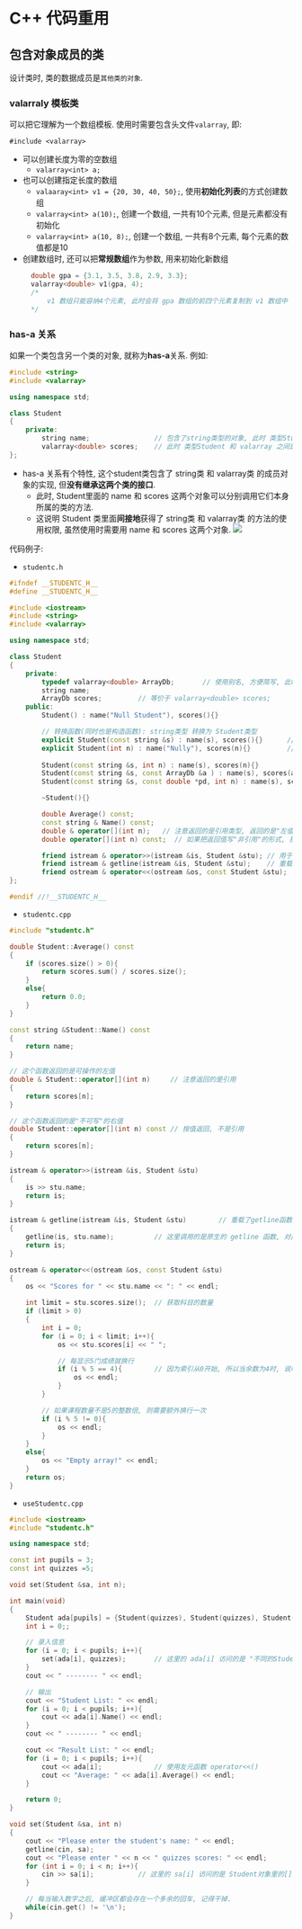 # C++ 代码重用

## 包含对象成员的类
设计类时, 类的数据成员是`其他类的对象`.
### valarraly 模板类
可以把它理解为一个数组模板. 使用时需要包含头文件`valarray`, 即:
```
#include <valarray>
```

- 可以创建长度为零的空数组
  - `valarray<int> a;`
- 也可以创建指定长度的数组
  - `valaaray<int> v1 = {20, 30, 40, 50};`, 使用**初始化列表**的方式创建数组
  - `valarray<int> a(10);`, 创建一个数组, 一共有10个元素, 但是元素都没有初始化
  - `valarray<int> a(10, 8);`, 创建一个数组, 一共有8个元素, 每个元素的数值都是10
- 创建数组时, 还可以把**常规数组**作为参数, 用来初始化新数组
  ```cpp
    double gpa = {3.1, 3.5, 3.8, 2.9, 3.3};
    valarray<double> v1(gpa, 4);
    /*
        v1 数组只能容纳4个元素, 此时会将 gpa 数组的前四个元素复制到 v1 数组中
    */
  ```

### has-a 关系
如果一个类包含另一个类的对象, 就称为**has-a**关系. 例如:
```cpp
#include <string>
#include <valarray>

using namespace std;

class Student
{
    private:
        string name;                // 包含了string类型的对象, 此时 类型Student 和 string 之间是 has-a 关系.
        valarray<double> scores;    // 此时 类型Student 和 valarray 之间是 has-a 关系.
};
```
- has-a 关系有个特性, 这个student类包含了 string类 和 valarray类 的成员对象的实现, 但**没有继承这两个类的接口**. 
  - 此时, Student里面的 name 和 scores 这两个对象可以分别调用它们本身所属的类的方法.
  - 这说明 Student 类里面**间接地**获得了 string类 和 valarray类 的方法的使用权限, 虽然使用时需要用 name 和 scores 这两个对象.
    ![](第十四章笔记_images/对象中的对象_包含.png)


代码例子:
- `studentc.h`
```cpp
#ifndef __STUDENTC_H__
#define __STUDENTC_H__

#include <iostream>
#include <string>
#include <valarray>

using namespace std;

class Student
{
    private:
        typedef valarray<double> ArrayDb;       // 使用别名, 方便简写, 此时只能在类内部使用这个别名
        string name;
        ArrayDb scores;         // 等价于 valarray<double> scores;
    public:
        Student() : name("Null Student"), scores(){}

        // 转换函数(同时也是构造函数): string类型 转换为 Student类型
        explicit Student(const string &s) : name(s), scores(){}      // 注意是显式转换(此时不允许隐式转换), 加了关键字 explicit
        explicit Student(int n) : name("Nully"), scores(n){}         // 这里也是不允许隐式转换
        
        Student(const string &s, int n) : name(s), scores(n){}
        Student(const string &s, const ArrayDb &a ) : name(s), scores(a){}      // score 部分对应的是 valarray(valarray对象) 的使用方式
        Student(const string &s, const double *pd, int n) : name(s), scores(pd, n){}  // score 部分对应的是 valarray(double数组, 数组长度) 的使用方式

        ~Student(){}

        double Average() const;
        const string & Name() const;
        double & operator[](int n);   // 注意返回的是引用类型, 返回的是"左值"(可写/修改), 此时才可以写成 stu[0] = 100, 此时的 stu[0] 是可读可写的
        double operator[](int n) const;  // 如果把返回值写"非引用"的形式, 那么调用[]运算符得到的对象是"右值", 它是"只读"的, 合法的使用只能是 a = stu[0], 因为 stu[0] 是右值(只读, 不可修改)

        friend istream & operator>>(istream &is, Student &stu); // 用于捕获输入时中间有空格的情况
        friend istream & getline(istream &is, Student &stu);    // 重载捕获一整行的输入情况
        friend ostream & operator<<(ostream &os, const Student &stu);
};

#endif //!__STUDENTC_H__
```

- `studentc.cpp`
```cpp
#include "studentc.h"

double Student::Average() const
{
    if (scores.size() > 0){
        return scores.sum() / scores.size();
    }
    else{
        return 0.0;
    }
}

const string &Student::Name() const
{
    return name;
}

// 这个函数返回的是可操作的左值
double & Student::operator[](int n)     // 注意返回的是引用
{
    return scores[n];
}

// 这个函数返回的是"不可写"的右值
double Student::operator[](int n) const // 按值返回, 不是引用
{
    return scores[n];
}

istream & operator>>(istream &is, Student &stu)
{
    is >> stu.name;
    return is;
}

istream & getline(istream &is, Student &stu)        // 重载了getline函数
{
    getline(is, stu.name);          // 这里调用的是原生的 getline 函数, 对应的函数声明是 getline(istream &, string &)
    return is;
}

ostream & operator<<(ostream &os, const Student &stu)
{
    os << "Scores for " << stu.name << ": " << endl;

    int limit = stu.scores.size();  // 获取科目的数量
    if (limit > 0)
    {
        int i = 0;
        for (i = 0; i < limit; i++){
            os << stu.scores[i] << " ";

            // 每显示5门成绩就换行
            if (i % 5 == 4){        // 因为索引从0开始, 所以当余数为4时, 说明当前刚好显示了5门成绩
                os << endl;
            }
        }

        // 如果课程数量不是5的整数倍, 则需要额外换行一次
        if (i % 5 != 0){
            os << endl;
        }
    }
    else{
        os << "Empty array!" << endl;
    }
    return os;
}
```

- `useStudentc.cpp`
```cpp
#include <iostream>
#include "studentc.h"

using namespace std;

const int pupils = 3;
const int quizzes =5;

void set(Student &sa, int n);

int main(void)
{
    Student ada[pupils] = {Student(quizzes), Student(quizzes), Student(quizzes)};
    int i = 0;;

    // 录入信息
    for (i = 0; i < pupils; i++){
        set(ada[i], quizzes);       // 这里的 ada[i] 访问的是 "不同的Student对象"
    }
    cout << " -------- " << endl;

    // 输出
    cout << "Student List: " << endl;
    for (i = 0; i < pupils; i++){
        cout << ada[i].Name() << endl;
    }
    cout << " -------- " << endl;

    cout << "Result List: " << endl;
    for (i = 0; i < pupils; i++){
        cout << ada[i];             // 使用友元函数 operator<<()
        cout << "Average: " << ada[i].Average() << endl;
    }

    return 0;
}

void set(Student &sa, int n)
{
    cout << "Please enter the student's name: " << endl;
    getline(cin, sa);
    cout << "Please enter " << n << " quizzes scores: " << endl;
    for (int i = 0; i < n; i++){
        cin >> sa[i];           // 这里的 sa[i] 访问的是 Student对象里的[]重载运算符, 填充的是对象里面的 scores 数组
    }

    // 每当输入数字之后, 缓冲区都会存在一个多余的回车, 记得干掉.
    while(cin.get() != '\n');
}
```



